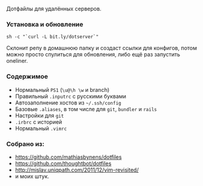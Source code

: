 Дотфайлы для удалённых серверов.

### Установка и обновление
    
    sh -c "`curl -L bit.ly/dotserver`"
    
Склонит репу в домашнюю папку и создаст ссылки для конфигов, потом можно просто спулиться для&nbsp;обновления, либо ещё раз запустить oneliner.

### Содержимое

* Нормальный `PS1` (`\u@\h \w` и branch)
* Правильный `.inputrc` с русскими буквами
* Автозаполнение хостов из `~/.ssh/config`
* Базовые `.aliases`, в том числе для `git`, `bundler` и `rails`
* Настройки для `git`
* `.irbrc` с историей
* Нормальный `.vimrc`

### Собрано из:

* https://github.com/mathiasbynens/dotfiles
* https://github.com/thoughtbot/dotfiles
* http://mislav.uniqpath.com/2011/12/vim-revisited/
* и моих штук.
